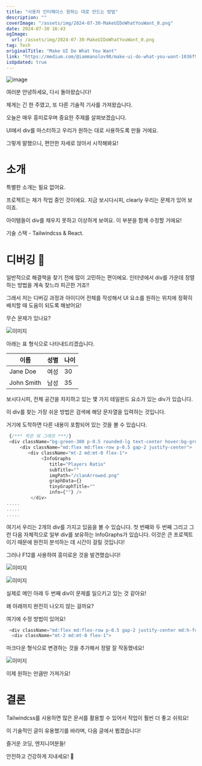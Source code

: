 ```yaml
---
title: "사용자 인터페이스 원하는 대로 만드는 방법"
description: ""
coverImage: "/assets/img/2024-07-30-MakeUIDoWhatYouWant_0.png"
date: 2024-07-30 16:43
ogImage: 
  url: /assets/img/2024-07-30-MakeUIDoWhatYouWant_0.png
tag: Tech
originalTitle: "Make UI Do What You Want"
link: "https://medium.com/@iammanolov98/make-ui-do-what-you-want-1036f91e21c3"
isUpdated: true
---
```






![image](/assets/img/2024-07-30-MakeUIDoWhatYouWant_0.png)

여러분 안녕하세요, 다시 돌아왔습니다!

제게는 긴 한 주였고, 또 다른 기술적 기사를 가져왔습니다.

오늘은 매우 흥미로우며 중요한 주제를 살펴보겠습니다.


<div class="content-ad"></div>

UI에서 div를 마스터하고 우리가 원하는 대로 사용하도록 만들 거에요.

그렇게 말했으니, 편안한 자세로 앉아서 시작해봐요!

# 소개

특별한 소개는 필요 없어요.

<div class="content-ad"></div>

프로젝트는 제가 작업 중인 것이에요. 지금 보시다시피, clearly 우리는 문제가 있어 보이죠.

아이템들이 div를 채우지 못하고 이상하게 보여요. 이 부분을 함께 수정할 거에요!

기술 스택 - Tailwindcss & React.

# 디버깅 🐛

<div class="content-ad"></div>

일반적으로 해결책을 찾기 전에 많이 고민하는 편이에요. 인터넷에서 div를 가운데 정렬하는 방법을 계속 찾느라 피곤한 거죠!!

그래서 저는 디버깅 과정과 아이디어 전체를 작성해서 UI 요소를 원하는 위치에 정확히 배치할 때 도움이 되도록 해놨어요!

무슨 문제가 있나요?

![이미지](/assets/img/2024-07-30-MakeUIDoWhatYouWant_1.png)

<div class="content-ad"></div>

아래는 표 형식으로 나타내드리겠습니다.


| 이름       | 성별   | 나이 |
|------------|--------|------|
| Jane Doe  | 여성   | 30   |
| John Smith | 남성   | 35   |


<div class="content-ad"></div>

보시다시피, 전체 공간을 차지하고 있는 몇 가지 테일윈드 요소가 있는 div가 있습니다.

이 div를 찾는 가장 쉬운 방법은 검색에 해당 문자열을 입력하는 것입니다.

거기에 도착하면 다른 내용이 포함되어 있는 것을 볼 수 있습니다.

```js
 {/*** 작은 워 그래프 ***/}
 <div className="bg-green-300 p-0.5 rounded-lg text-center hover:bg-green-200">
     <div className="md:flex md:flex-row p-0.5 gap-2 justify-center">
        <div className="mt-2 md:mt-0 flex-1">
             <InfoGraphs
                title="Players Ratio"
                subTitle=""
                imgPath="/clanArrowed.png"
                graphData={}
                tinyGraphTitle=""
                info={""} />
         </div>
.....
.....
.....  
```

<div class="content-ad"></div>

여기서 우리는 2개의 div를 가지고 있음을 볼 수 있습니다. 첫 번째와 두 번째 그리고 그런 다음 자체적으로 일부 div를 보유하는 InfoGraphs가 있습니다. 이것은 큰 프로젝트이기 때문에 완전히 분석하는 데 시간이 걸릴 것입니다!

그러나 F12를 사용하여 흥미로운 것을 발견했습니다!

![이미지](/assets/img/2024-07-30-MakeUIDoWhatYouWant_3.png)

![이미지](/assets/img/2024-07-30-MakeUIDoWhatYouWant_4.png)

<div class="content-ad"></div>

실제로 메인 아래 두 번째 div이 문제를 일으키고 있는 것 같아요!

왜 아래까지 완전히 나오지 않는 걸까요?

여기에 수정 방법이 있어요!

```js
 <div className="md:flex md:flex-row p-0.5 gap-2 justify-center md:h-full">
  <div className="mt-2 md:mt-0 flex-1">                                                                        
```

<div class="content-ad"></div>

마크다운 형식으로 변경하는 것을 추가해서 정말 잘 작동했네요!

![이미지](/assets/img/2024-07-30-MakeUIDoWhatYouWant_5.png)

이제 원하는 만큼만 가져가요!

# 결론

<div class="content-ad"></div>

<div 계층 구조를 살펴보면 어떤 div가 문제를 일으키는 지 알 수 있고 그에 몇 가지 값을 추가할 수 있어요.

Tailwindcss를 사용하면 많은 문서를 활용할 수 있어서 작업이 훨씬 더 좋고 쉬워요!

이 기술적인 글이 유용했기를 바라며, 다음 글에서 뵙겠습니다!

즐거운 코딩, 엔지니어분들!

<div class="content-ad"></div>

안전하고 건강하게 지내세요! 🚓